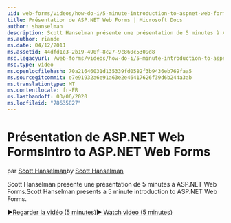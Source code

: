 ```yaml
---
uid: web-forms/videos/how-do-i/5-minute-introduction-to-aspnet-web-forms
title: Présentation de ASP.NET Web Forms | Microsoft Docs
author: shanselman
description: Scott Hanselman présente une présentation de 5 minutes à ASP.NET Web Forms.
ms.author: riande
ms.date: 04/12/2011
ms.assetid: 44dfd1e3-2b19-490f-8c27-9c860c5309d8
msc.legacyurl: /web-forms/videos/how-do-i/5-minute-introduction-to-aspnet-web-forms
msc.type: video
ms.openlocfilehash: 70a21646031d135339fd0582f3b9436eb769faa5
ms.sourcegitcommit: e7e91932a6e91a63e2e46417626f39d6b244a3ab
ms.translationtype: MT
ms.contentlocale: fr-FR
ms.lasthandoff: 03/06/2020
ms.locfileid: "78635827"
---
```

# <a name="intro-to-aspnet-web-forms"></a><span data-ttu-id="ea2e6-103">Présentation de ASP.NET Web Forms</span><span class="sxs-lookup"><span data-stu-id="ea2e6-103">Intro to ASP.NET Web Forms</span></span>

<span data-ttu-id="ea2e6-104">par [Scott Hanselman](https://github.com/shanselman)</span><span class="sxs-lookup"><span data-stu-id="ea2e6-104">by [Scott Hanselman](https://github.com/shanselman)</span></span>

<span data-ttu-id="ea2e6-105">Scott Hanselman présente une présentation de 5 minutes à ASP.NET Web Forms.</span><span class="sxs-lookup"><span data-stu-id="ea2e6-105">Scott Hanselman presents a 5 minute introduction to ASP.NET Web Forms.</span></span>

[<span data-ttu-id="ea2e6-106">&#9654;Regarder la vidéo (5 minutes)</span><span class="sxs-lookup"><span data-stu-id="ea2e6-106">&#9654; Watch video (5 minutes)</span></span>](https://channel9.msdn.com/Blogs/ASP-NET-Site-Videos/5-minute-introduction-to-aspnet-web-forms)
